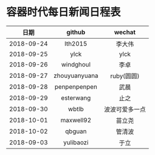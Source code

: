 容器时代每日新闻日程表
=================

|       日期     |   github   |    wechat |
|:-------------:|:----------:|:---------:|
|2018-09-24|lth2015|李大伟|
|2018-09-25|ylck|ylck|
|2018-09-26|windghoul|李卓|
|2018-09-27|zhouyuanyuana|ruby(圆圆)|
|2018-09-28|penpenpenpen|武晨|
|2018-09-29|esterwang|止之|
|2018-09-30|wbtlb|波波可爱多一点|
|2018-10-01|maxwell92|苗立尧|
|2018-10-02|qbguan|管清波|
|2018-09-03|yulibaozi|于立|
